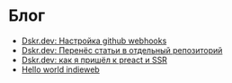 # Блог

- [Dskr.dev: Настройка github webhooks](./2020-11-21-0/README.md)
- [Dskr.dev: Перенёс статьи в отдельный репозиторий](./2020-11-16-0/README.md)
- [Dskr.dev: как я пришёл к preact и SSR](./2020-01-07-0/README.md)
- [Hello world indieweb](./2019-12-16-0/README.md)
